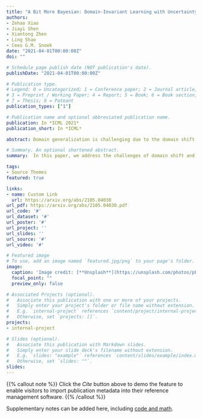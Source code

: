```yaml
---
title: "A Bit More Bayesian: Domain-Invariant Learning with Uncertainty"
authors:
- Zehao Xiao
- Jiayi Shen
- Xiantong Zhen
- Ling Shao
- Cees G.M. Snoek
date: "2021-04-01T00:00:00Z"
doi: ""

# Schedule page publish date (NOT publication's date).
publishDate: "2021-04-01T00:00:00Z"

# Publication type.
# Legend: 0 = Uncategorized; 1 = Conference paper; 2 = Journal article;
# 3 = Preprint / Working Paper; 4 = Report; 5 = Book; 6 = Book section;
# 7 = Thesis; 8 = Pateant
publication_types: ["1"]

# Publication name and optional abbreviated publication name.
publication: In *ICML 2021*
publication_short: In *ICML*

abstract: Domain generalization is challenging due to the domain shift and the uncertainty caused by the inaccessibility of target domain data. In this paper, we address both challenges with a probabilistic framework based on variational Bayesian inference, by incorporating uncertainty into neural network weights. We couple domain invariance in a probabilistic formula with the variational Bayesian inference. This enables us to explore domain-invariant learning in a principled way. Speciﬁcally, we derive domain-invariant representations and classiﬁers, which are jointly established in a two-layer Bayesian neural network. We empirically demonstrate the effectiveness of our proposal on four widely used cross-domain visual recognition benchmarks. Ablation studies validate the synergistic beneﬁts of our Bayesian treatment when jointly learning domain-invariant representations and classiﬁers for domain generalization. Further, our method consistently delivers state-of-the-art mean accuracy on all benchmarks.

# Summary. An optional shortened abstract.
summary:  In this paper, we address the challenges of domain shift and the uncertainty with a probabilistic framework based on variational Bayesian inference, by incorporating uncertainty into neural network weights. 

tags:
- Source Themes
featured: true

links:
- name: Custom Link
  url: https://arxiv.org/abs/2105.04030
url_pdf: https://arxiv.org/abs/2105.04030.pdf
url_code: '#'
url_dataset: '#'
url_poster: '#'
url_project: ''
url_slides: ''
url_source: '#'
url_video: '#'

# Featured image
# To use, add an image named `featured.jpg/png` to your page's folder. 
image:
  caption: 'Image credit: [**Unsplash**](https://unsplash.com/photos/pLCdAaMFLTE)'
  focal_point: ""
  preview_only: false

# Associated Projects (optional).
#   Associate this publication with one or more of your projects.
#   Simply enter your project's folder or file name without extension.
#   E.g. `internal-project` references `content/project/internal-project/index.md`.
#   Otherwise, set `projects: []`.
projects:
- internal-project

# Slides (optional).
#   Associate this publication with Markdown slides.
#   Simply enter your slide deck's filename without extension.
#   E.g. `slides: "example"` references `content/slides/example/index.md`.
#   Otherwise, set `slides: ""`.
slides:
---
```


{{% callout note %}}
Click the *Cite* button above to demo the feature to enable visitors to import publication metadata into their reference management software.
{{% /callout %}}

Supplementary notes can be added here, including [code and math](https://sourcethemes.com/academic/docs/writing-markdown-latex/).
